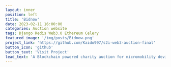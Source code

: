 ```yaml
---
layout: inner
position: left
title: 'Bidnow'
date: 2023-02-11 16:00:00
categories: Auction website
tags: Django Redis Web3.0 Ethereum Celery 
featured_image: '/img/posts/Bidnow.png'
project_link: 'https://github.com/Kaido997/s2i-web3-auction-final'
button_icon: 'github'
button_text: 'Visit Project'
lead_text: 'A Blockchain powered charity auction for micromobility devices.'
---
```

